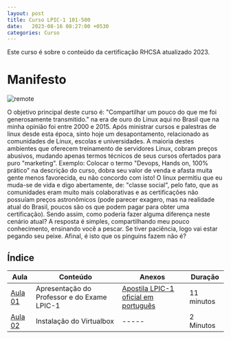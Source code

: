```yaml
---
layout: post
title: Curso LPIC-1 101-500
date:   2023-08-16 08:27:00 +0530
categories: Curso
---
```

Este curso é sobre o conteúdo da certificação RHCSA atualizado 2023.

# Manifesto

![remote](https://profjulianoramos.github.io/linux/blog/images/tux1.png)

O objetivo principal deste curso é: "Compartilhar um pouco do que me foi generosamente transmitido." na era de ouro do Linux aqui no Brasil que na minha opinião foi entre 2000 e 2015. Após ministrar cursos e palestras de linux desde esta época, sinto hoje um desapontamento, relacionado as comunidades de Linux, escolas e universidades. A maioria destes ambientes que oferecem treinamento de servidores Linux, cobram preços abusivos, mudando apenas termos técnicos de seus cursos ofertados para puro "marketing". Exemplo: Colocar o termo "Devops, Hands on, 100% prático" na descrição do curso, dobra seu valor de venda e afasta muita gente menos favorecida, eu não concordo com isto! O linux permitiu que eu muda-se de vida e digo abertamente, de: "classe social", pelo fato, que as comunidades eram muito mais colaborativas e as certificações não possuíam preços astronômicos (pode parecer exagero, mas na realidade atual do Brasil, poucos são os que podem pagar para obter uma certificação). Sendo assim, como poderia fazer alguma diferença neste cenário atual? A resposta é simples, compartilhando meu pouco conhecimento, ensinando você a pescar. Se tiver paciência, logo vai estar pegando seu peixe. Afinal, é isto que os pinguins fazem não é?





## Índice

| Aula | Conteúdo  | Anexos | Duração |
|-----|--------|--------|-----|
| [Aula 01](https://profjulianoramos.github.io/linux/curso/2023/08/30/aula1-101.html) | Apresentação do Professor e do Exame LPIC-1 | [Apostila LPIC-1 oficial em português](https://learning.lpi.org/pdfstore/LPI-Learning-Material-101-500-pt.pdf) | 11 minutos |
| [Aula 02](https://profjulianoramos.github.io/linux/curso/2023/08/30/aula2-101.html) | Instalação do Virtualbox | ----- | 2 Minutos | 





